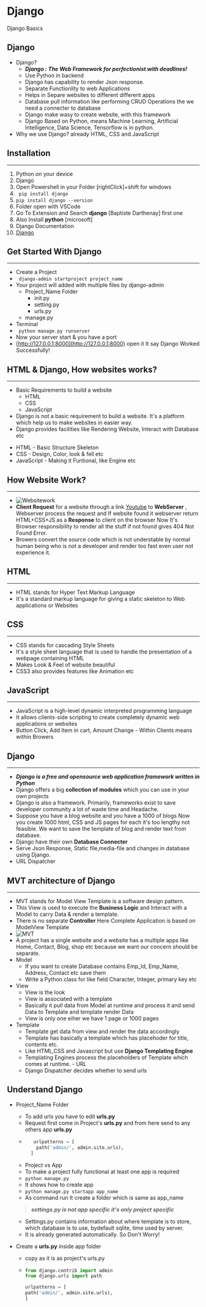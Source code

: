 # Django
Django Basics

## Django
- Django?
  - ***Django : The Web Framework for perfectionist with deadlines!***
  - Use Python in backend
  - Django has capability to render Json response.
  - Separate Functionlity to web Applications
  - Helps in Separe websites to different different apps
  - Database pull information like performing CRUD Operations the we need a connecter to database
  - Django make wasy to create website, with this framework
  - Django Based on Python, means Machine Learning, Artificial Intelligence, Data Science, Tensorflow is in python.
- Why we use Django? already HTML, CSS and JavaScript


## Installation
***
  1. Python on your device
  2. Django
  3. Open Powershell in your Folder [rightClick]+shift for windows
  4. ``` pip install django```
  5. ``` pip install django --version ```
  6. Folder open with VSCode
  7. Go To Extension and Search **django** [Baptiste Darthenay] first one
  8. Also Install **python** [microsoft]
  9. Django Documentation
  10. [Django](https://www.djangoproject.com/start/) 
 
## Get Started With Django
***
   - Create a Project
   - ``` django-admin startproject project_name```
   - Your project will added with multiple files by django-admin
     - Project_Name Folder
       - init.py
       - setting.py
       - urls.py
     - manage.py
   - Terminal
   - ``` python manage.py runserver```
   - Now your server start & you have a port
   - [http://127.0.0.1:8000](http://127.0.0.1:8000) open it It say Django Worked Successfully!

## HTML & Django, How websites works?
***
   - Basic Requirements to build a website
     - HTML
     - CSS
     - JavaScript
   - Django is not a basic requirement to build a website. It's a platform which help us to make websites in easier way.
   - Django provides facilities like Rendering Website, Interact with Database etc
   
   * HTML - Basic Structure Skeleton
   * CSS - Design, Color, look & fell etc
   * JavaScript - Making it Funtional, like Engine etc
 
## How Website Work?
***
   - ![Websitework](websiteWorking.jfif)
   - **Client Request** for a website through a link [Youtube](https://www.youtube.com/) to **WebServer** , Webserver process the request and If website found it webserver return HTML+CSS+JS as a **Response** to client on the browser Now It's Browser responsibility to render all the stuff if not found gives 404 Not Found Error.
   - Browers convert the source code which is not understable by normal human being who is not a developer and render too fast even user not experience it.
  
## HTML
***
   - HTML stands for Hyper Text Markup Language
   - It's a standard markup language for giving a static skeleton to Web applications or Websites
 
## CSS
***
   - CSS stands for cascading Style Sheets
   - It's a style sheet language that is used to handle the presentation of a webpage containing HTML
   - Makes Look & Feel of website beautiful
   - CSS3 also provides features like Animation etc
 
## JavaScript
***
   - JavaScript is a high-level dynamic interpreted programming language
   - It allows clients-side scripting to create completely dynamic web applications or websites
   - Button Click, Add Item in cart, Amount Change - Within Clients means within Browers
  
## Django
***
   - ***Django is a free and opensource web application framework written in Python***
   - Django offers a big **collection of modules** which you can use in your own projects
   - Django is also a framework. Primarily, frameworks exist to save developer community a lot of waste time and Headache.
   - Suppose you have a blog website and you have a 1000 of blogs Now you create 1000 html, CSS and JS pages for each it's too lengthy not feasible. We want to save the template of blog and render text from database.
   - Django have their own **Database Connecter**
   - Serve Json Response, Static file,media-file and changes in database using Django.
   - URL Dispatcher

## MVT architecture of Django
***

   - MVT stands for Model View Template is a software design pattern.
   - This View is used to execute the **Business Logic** and Interact with a Model to carry Data & render a template.
   - There is no separate **Controller** Here Complete Application is based on ModelView Template
   - ![MVT](mvt.jfif)
   - A project has a single website and a website has a multiple apps like Home, Contact, Blog, shop etc because we want our concern should be separate.
   - Model
      - If you want to create Database contains Emp_Id, Emp_Name, Address, Contact etc save them 
      - Write a Python class for like field Character, Integer, primary key etc 
   - View
      - View is the look
      - View is associated with a template
      - Basically it pull data from Model at runtime and process it and send Data to Template and template render Data
      - View is only one eiher we have 1 page or 1000 pages
   - Template
      - Template get data from view and render the data accordingly
      - Template has basically a template which has placehoder for title, contents etc.
      - Like HTML,CSS and Javascript but use **Django Templating Engine**
      - Templating Engines process the placeholders of Template which comes at runtime.
    - URL
      - Django Dispatcher decides whether to send urls
    
    
 ## Understand Django
   - Project_Name Folder
      - To add urls you have to edit **urls.py**
      - Request first come in Project's **urls.py** and from here send to any others app **urls.py** 
      - ```python
           urlpatterns = [
            path('admin/', admin.site.urls),
          ] 
         ```
      - Project vs App
      - To make a project fully functional at least one app is required
      - ``` python manage.py ```
      - It shows how to create app
      - ``` python manage.py startapp app_name ```
      - As command run It create a folder which is same as app_name
      > ***settings.py is not app specific it's only project specific***
        - Settings.py contains information about where template is to store, which database is to use, bydefault sqlite, time used by server.
        - It is already generated automatically. So Don't Worry!
       
   - Create a **urls.py** inside app folder
      - copy as it is as project's urls.py
      - ```python
        from django.contrib import admin
        from django.urls import path

        urlpatterns = [
        path('admin/', admin.site.urls),
        ]
        ``` 
     

    

